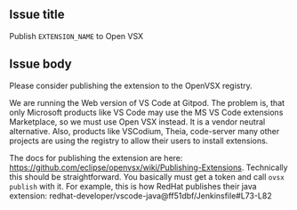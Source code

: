 ## Issue title

Publish `EXTENSION_NAME` to Open VSX

## Issue body

Please consider publishing the extension to the OpenVSX registry.

We are running the Web version of VS Code at Gitpod. The problem is, that only Microsoft products like VS Code may use the MS VS Code extensions Marketplace, so we must use Open VSX instead. It is a vendor neutral alternative. Also, products like VSCodium, Theia, code-server many other projects are using the registry to allow their users to install extensions. 

The docs for publishing the extension are here: https://github.com/eclipse/openvsx/wiki/Publishing-Extensions. Technically this should be straightforward. You basically must get a token and call `ovsx publish` with it. For example, this is how RedHat publishes their java extension: redhat-developer/vscode-java@ff51dbf/Jenkinsfile#L73-L82